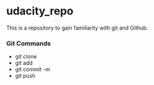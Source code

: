 # udacity_repo
This is a repository to gain familiarity with git and Github.

### Git Commands
* git clone
* git add
* git commit -m
* git push